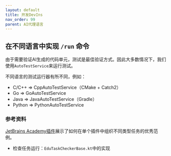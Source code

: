 ```yaml
---
layout: default
title: 开发DevIns
nav_order: 99
parent: AI代理语言
---
```


## 在不同语言中实现 `/run` 命令

由于需要验证AI生成的代码单元，测试是最佳验证方式。因此大多数情况下，我们使用`AutoTestService`来运行测试。

不同语言的测试运行器有所不同，例如：

- C/C++ => CppAutoTestService（CMake + Catch2）
- Go => GoAutoTestService
- Java => JavaAutoTestService（Gradle）
- Python => PythonAutoTestService

### 参考资料

[JetBrains Academy插件](https://github.com/JetBrains/educational-plugin)展示了如何在单个插件中组织不同类型任务的优秀范例。

- 检查任务运行：`EduTaskCheckerBase.kt`中的实现
